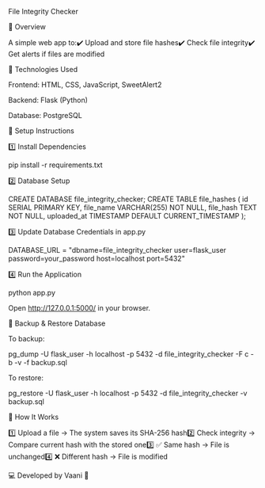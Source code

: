 File Integrity Checker

🔹 Overview

A simple web app to:✔️ Upload and store file hashes✔️ Check file integrity✔️ Get alerts if files are modified

🔹 Technologies Used

Frontend: HTML, CSS, JavaScript, SweetAlert2

Backend: Flask (Python)

Database: PostgreSQL

🔹 Setup Instructions

1️⃣ Install Dependencies

pip install -r requirements.txt

2️⃣ Database Setup

CREATE DATABASE file_integrity_checker;
CREATE TABLE file_hashes (
    id SERIAL PRIMARY KEY,
    file_name VARCHAR(255) NOT NULL,
    file_hash TEXT NOT NULL,
    uploaded_at TIMESTAMP DEFAULT CURRENT_TIMESTAMP
);

3️⃣ Update Database Credentials in app.py

DATABASE_URL = "dbname=file_integrity_checker user=flask_user password=your_password host=localhost port=5432"

4️⃣ Run the Application

python app.py

Open http://127.0.0.1:5000/ in your browser.

🔹 Backup & Restore Database

To backup:

pg_dump -U flask_user -h localhost -p 5432 -d file_integrity_checker -F c -b -v -f backup.sql

To restore:

pg_restore -U flask_user -h localhost -p 5432 -d file_integrity_checker -v backup.sql

🔹 How It Works

1️⃣ Upload a file → The system saves its SHA-256 hash2️⃣ Check integrity → Compare current hash with the stored one3️⃣ ✅ Same hash → File is unchanged4️⃣ ❌ Different hash → File is modified

💻 Developed by Vaani 🚀

